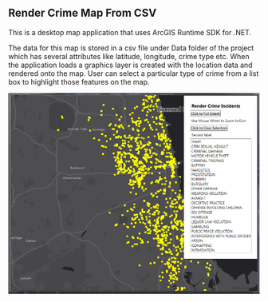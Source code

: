 ## Render Crime Map From CSV 

This is a desktop map application that uses ArcGIS Runtime SDK for .NET. 

The data for this map is stored in a csv file under Data folder of the project which has several attributes like latitude, longitude, crime type etc. When the application loads a graphics layer is created with the location data and rendered onto the map. User can select a particular type of crime from a list box to highlight those features on the map.

![Screenshot](https://github.com/jp106/Samples/blob/master/ArcGISRuntimeSDKNET/RenderCrimeMapFromCSV/AppScreenshot.PNG)
